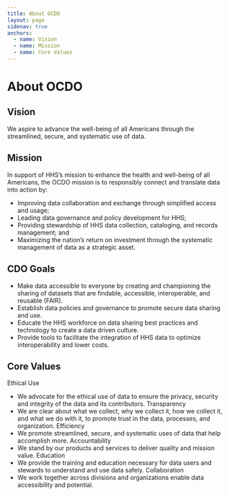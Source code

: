 ```yaml
---
title: About OCDO
layout: page
sidenav: true
anchors:
  - name: Vision
  - name: Mission
  - name: Core Values
---
```


# About OCDO

## Vision
We aspire to advance the well-being of all Americans through the streamlined, secure, and systematic use of data. 

## Mission
In support of HHS’s mission to enhance the health and well-being of all Americans, the OCDO mission is to responsibly connect and translate data into action by:
- Improving data collaboration and exchange through simplified access and usage; 
- Leading data governance and policy development for HHS; 
- Providing stewardship of HHS data collection, cataloging, and records management; and
- Maximizing the nation’s return on investment through the systematic management of data as a strategic asset. 

## CDO Goals
- Make data accessible to everyone by creating and championing the sharing of datasets that are findable, accessible, interoperable, and reusable (FAIR).
- Establish data policies and governance to promote secure data sharing and use.
- Educate the HHS workforce on data sharing best practices and technology to create a data driven culture.
- Provide tools to facilitate the integration of HHS data to optimize interoperability and lower costs.


## Core Values
Ethical Use
- We advocate for the ethical use of data to ensure the privacy, security and integrity of the data and its contributors.
Transparency
- We are clear about what we collect, why we collect it, how we collect it, and what we do with it, to promote trust in the data, processes, and organization.
Efficiency
- We promote streamlined, secure, and systematic uses of data that help accomplish more.
Accountability
- We stand by our products and services  to deliver quality and mission value.
Education
- We provide the training and education necessary for data users and stewards to understand and use data safely.
Collaboration 
- We work together across divisions and organizations enable data accessibility and potential.
